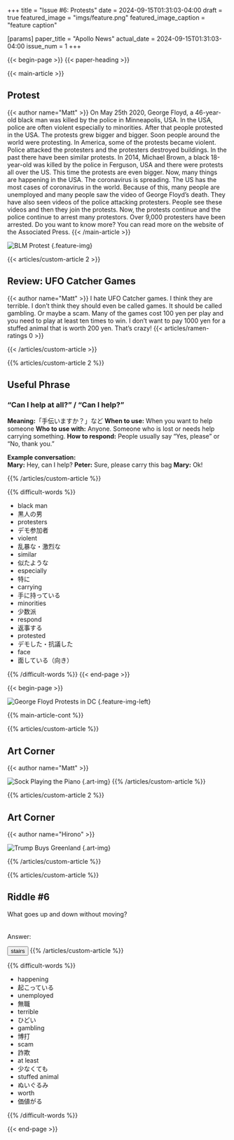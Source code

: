 +++
title = "Issue #6: Protests"
date = 2024-09-15T01:31:03-04:00
draft = true
featured_image = "imgs/feature.png"
featured_image_caption = "feature caption"

[params]
    paper_title = "Apollo News"
    actual_date = 2024-09-15T01:31:03-04:00
    issue_num = 1
+++

<!-- you can put percent signs on this instead of <> to process markdown -->
{{< begin-page >}}
{{< paper-heading >}}



<!-- The main english article should not be more than 740 characters -->
<!-- The main japanese article should not be more than 350 characters -->
{{< main-article >}}
<h2> Protest </h2>
{{< author name="Matt" >}}
On May 25th 2020, George Floyd, a 46-year-old black man was killed by the police in Minneapolis, USA. In the USA, police are often violent especially to minorities.  After that people protested in the USA. The protests grew bigger and bigger. Soon people around the world were protesting. In America, some of the protests became violent. Police attacked the protesters and the protesters destroyed buildings.  In the past there have been similar protests. In 2014, Michael Brown,  a black 18-year-old was killed by the police in Ferguson, USA and there were protests all over the US. This time the protests are even bigger. Now, many things are happening in the USA. The coronavirus is spreading. The US has the most cases of coronavirus in the world. Because of this, many people are unemployed and many people saw the video of George Floyd’s death. They have also seen videos of the police attacking protesters. People see these videos and then they join the protests. Now, the protests continue and the police continue to arrest many protestors. Over 9,000 protesters have been arrested. Do you want to know more? You can read more on the website of the Associated Press.
{{< /main-article >}}

![BLM Protest](imgs/feature.jpg)
{.feature-img}

{{< articles/custom-article 2 >}}
<!-- a quarter article should not be more than 600 char -->
<h2>Review: UFO Catcher Games</h2>
{{< author name="Matt" >}}
I hate UFO Catcher games. I think they are terrible. I don’t think they should even be called games. It should be called gambling. Or maybe a scam. Many of the games cost 100 yen per play and you need to play at least ten times to win. I don’t want to pay 1000 yen for a stuffed animal that is worth 200 yen. That’s crazy! 
<!-- Change the Ramen rating number to be the number out of five -->
{{< articles/ramen-ratings 0 >}}

{{< /articles/custom-article >}}



{{% articles/custom-article 2 %}}
## Useful Phrase
### “Can I help at all?” / “Can I help?”

**Meaning:**「手伝いますか？」など
**When to use:** When you want to help someone
**Who to use with:** Anyone. Someone who is lost or needs help carrying something.
**How to respond:** People usually say “Yes, please” or “No, thank you.”

**Example conversation:**  
**Mary:** Hey, can I help?
**Peter:** Sure, please carry this bag
**Mary:**  Ok!

{{% /articles/custom-article %}}


{{% difficult-words %}}
<!-- max number of difficult words is 10 -->

* black man
* 黒人の男
* protesters
* デモ参加者
* violent
* 乱暴な・激烈な
* similar
* 似たような
* especially
* 特に
* carrying
* 手に持っている
* minorities
* 少数派
* respond
* 返事する
* protested
* デモした・抗議した
* face
* 面している（向き）







{{% /difficult-words %}}
{{< end-page >}}

<!-- -------------------------------------------------------- -->
<!-- ---------------- BEGINNING OF PAGE 2-------------------- -->
<!-- -------------------------------------------------------- -->
{{< begin-page >}}

![George Floyd Protests in DC](imgs/floyd-protests-dc.jpg)
{.feature-img-left}

{{% main-article-cont %}}



{{% articles/custom-article %}}
<!-- a quarter article should not be more than 600 char -->
## Art Corner
{{< author name="Matt" >}}

![Sock Playing the Piano](imgs/sockplayingthepiano.jpg)
{.art-img}
{{% /articles/custom-article %}}

{{% articles/custom-article 2 %}}
<!-- a quarter article should not be more than 600 char -->
## Art Corner
{{< author name="Hirono" >}}

![Trump Buys Greenland](imgs/hironoart.png)
{.art-img}

{{% /articles/custom-article %}}



{{% articles/custom-article %}}
<!-- a quarter article should not be more than 630 char -->
## Riddle #6

What goes up and down without moving?
<br><br><br>
Answer: 

<button class="spoiler">stairs</button>
{{% /articles/custom-article %}}

{{% difficult-words %}}
<!-- max number of difficult words is 10 -->
* happening
* 起こっている
* unemployed
* 無職
* terrible
* ひどい
* gambling
* 博打
* scam
* 詐欺
* at least
* 少なくても
* stuffed animal
* ぬいぐるみ
* worth
* 価値がる






{{% /difficult-words %}}


{{< end-page >}}
